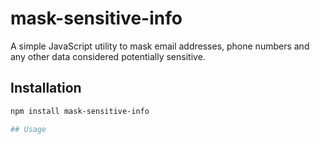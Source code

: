 # mask-sensitive-info

A simple JavaScript utility to mask email addresses, phone numbers and any other data considered potentially sensitive.

## Installation

```bash
npm install mask-sensitive-info

## Usage
